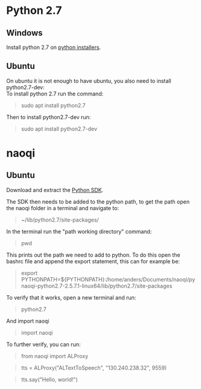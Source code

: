 
# Python 2.7
## Windows
Install python 2.7 on [python installers](https://www.python.org/downloads/release/python-2718/).

## Ubuntu
On ubuntu it is not enough to have ubuntu, you also need to install python2.7-dev: \
To install python 2.7 run the command:
> sudo apt install python2.7 

Then to install python2.7-dev run:
> sudo apt install python2.7-dev

# naoqi
## Ubuntu
Download and extract the [Python SDK](https://developer.softbankrobotics.com/pepper-naoqi-25-downloads-linux).

The SDK then needs to be added to the python path, to get the path open the naoqi folder in a terminal and navigate to:
> ~/lib/python2.7/site-packages/

In the terminal run the "path working directory" command:
> pwd

This prints out the path we need to add to python. To do this open the bashrc file and append the export statement, this can for example be:
> export PYTHONPATH=${PYTHONPATH}:/home/anders/Documents/naoqi/pynaoqi-python2.7-2.5.7.1-linux64/lib/python2.7/site-packages

To verify that it works, open a new terminal and run:
> python2.7

And import naoqi
> import naoqi

To further verify, you can run:
>from naoqi import ALProxy

>tts = ALProxy("ALTextToSpeech", "130.240.238.32", 9559)

>tts.say("Hello, world!")